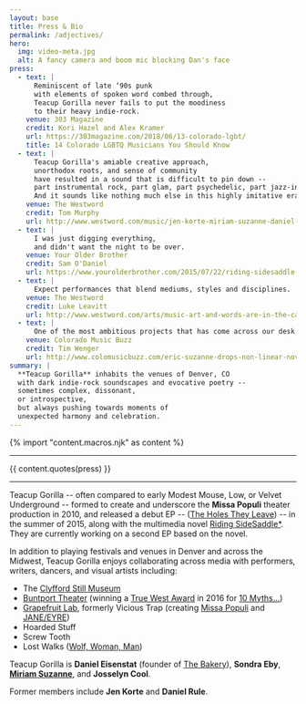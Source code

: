 ```yaml
---
layout: base
title: Press & Bio
permalink: /adjectives/
hero:
  img: video-meta.jpg
  alt: A fancy camera and boom mic blocking Dan's face
press:
  - text: |
      Reminiscent of late ‘90s punk
      with elements of spoken word combed through,
      Teacup Gorilla never fails to put the moodiness
      to their heavy indie-rock.
    venue: 303 Magazine
    credit: Kori Hazel and Alex Kramer
    url: https://303magazine.com/2018/06/13-colorado-lgbt/
    title: 14 Colorado LGBTQ Musicians You Should Know
  - text: |
      Teacup Gorilla's amiable creative approach,
      unorthodox roots, and sense of community
      have resulted in a sound that is difficult to pin down --
      part instrumental rock, part glam, part psychedelic, part jazz-inflected.
      And it sounds like nothing much else in this highly imitative era.
    venue: The Westword
    credit: Tom Murphy
    url: http://www.westword.com/music/jen-korte-miriam-suzanne-daniel-eisenstat-sondra-eby-of-teacup-gorilla-release-music-video-9001887
  - text: |
      I was just digging everything,
      and didn't want the night to be over.
    venue: Your Older Brother
    credit: Sam O'Daniel
    url: https://www.yourolderbrother.com/2015/07/22/riding-sidesaddle-with-teacup-gorilla-jen-korte-and-open-to-the-hound/
  - text: |
      Expect performances that blend mediums, styles and disciplines.
    venue: The Westword
    credit: Luke Leavitt
    url: http://www.westword.com/arts/music-art-and-words-are-in-the-cards-at-the-riding-sidesaddle-book-launch-6626798
  - text: |
      One of the most ambitious projects that has come across our desk recently.
    venue: Colorado Music Buzz
    credit: Tim Wenger
    url: http://www.colomusicbuzz.com/eric-suzanne-drops-non-linear-novel-in-conjunction-with-teacup-gorilla/
summary: |
  **Teacup Gorilla** inhabits the venues of Denver, CO
  with dark indie-rock soundscapes and evocative poetry --
  sometimes complex, dissonant,
  or introspective,
  but always pushing towards moments of
  unexpected harmony and celebration.
---
```


{% import "content.macros.njk" as content %}

------

{{ content.quotes(press) }}

------

Teacup Gorilla --
often compared to early
Modest Mouse,
Low,
or Velvet Underground --
formed to create and underscore
the **Missa Populi** theater production in 2010,
and released a debut EP --
([The Holes They Leave][thtl]) --
in the summer of 2015,
along with the multimedia novel
[Riding SideSaddle\*](http://ridingsidesaddle.com).
They are currently working on a second EP
based on the novel.

[thtl]: /2015/07/09/holes-they-leave/

In addition to playing festivals and venues
in Denver and across the Midwest,
Teacup Gorilla enjoys collaborating across media
with performers, writers, dancers, and visual artists
including:

- The [Clyfford Still Museum](https://clyffordstillmuseum.org/)
- [Buntport Theater](http://buntport.com/archive/10myths.htm)
  (winning a [True West Award][twest] in 2016 for [10 Myths...][10m])
- [Grapefruit Lab][glab], formerly Vicious Trap
  (creating [Missa Populi][missa] and [JANE/EYRE][jane])
- Hoarded Stuff
- Screw Tooth
- Lost Walks
  ([Wolf, Woman, Man][wwm])

[twest]: http://www.denvercenter.org/blog-posts/news-center/2016/12/18/2016-true-west-award-miriam-suzanne
[10m]: @@@
[missa]: @@@
[glab]: http://grapefruitlab.com/
[jane]: http://grapefruitlab.com/shows/janeeyre/
[wwm]: @@@

Teacup Gorilla is
**Daniel Eisenstat**
(founder of [The Bakery](http://thebakerydenver.com/)),
**Sondra Eby**,
[**Miriam Suzanne**](http://miriamsuzanne.com/),
and **Josselyn Cool**.

Former members include
**Jen Korte** and
**Daniel Rule**.
